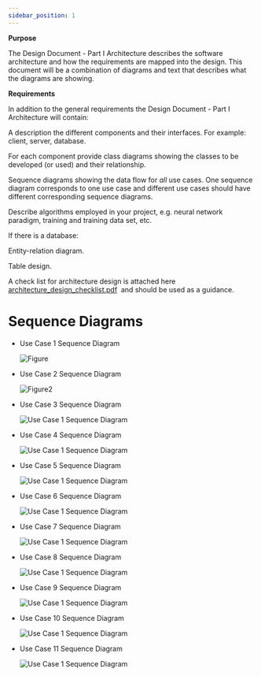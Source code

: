 ```yaml
---
sidebar_position: 1
---
```


**Purpose**

The Design Document - Part I Architecture describes the software architecture and how the requirements are mapped into the design. This document will be a combination of diagrams and text that describes what the diagrams are showing.

**Requirements**

In addition to the general requirements the Design Document - Part I Architecture will contain:

A description the different components and their interfaces. For example: client, server, database.

For each component provide class diagrams showing the classes to be developed (or used) and their relationship.

Sequence diagrams showing the data flow for _all_ use cases. One sequence diagram corresponds to one use case and different use cases should have different corresponding sequence diagrams.

Describe algorithms employed in your project, e.g. neural network paradigm, training and training data set, etc.

If there is a database:

Entity-relation diagram.

Table design.

A check list for architecture design is attached here [architecture\_design\_checklist.pdf](https://templeu.instructure.com/courses/106563/files/16928870/download?wrap=1 "architecture_design_checklist.pdf")  and should be used as a guidance.


# Sequence Diagrams 


- Use Case 1 Sequence Diagram

    ![Figure](/img/Sequence1.png)


- Use Case 2 Sequence Diagram

    ![Figure2](/img/Sequence2.png)


- Use Case 3 Sequence Diagram

    ![Use Case 1 Sequence Diagram](/img/Sequence3.png)


- Use Case 4 Sequence Diagram

    ![Use Case 1 Sequence Diagram](/img/Sequence4.png)


- Use Case 5 Sequence Diagram

    ![Use Case 1 Sequence Diagram](/img/Sequence5.png)


- Use Case 6 Sequence Diagram

    ![Use Case 1 Sequence Diagram](/img/Sequence6.png)


- Use Case 7 Sequence Diagram

    ![Use Case 1 Sequence Diagram](/img/Sequence7.png)

- Use Case 8 Sequence Diagram

    ![Use Case 1 Sequence Diagram](/img/Sequence8.png)


- Use Case 9 Sequence Diagram

    ![Use Case 1 Sequence Diagram](/img/Sequence9.png)


- Use Case 10 Sequence Diagram

    ![Use Case 1 Sequence Diagram](/img/Sequence10.png)


- Use Case 11 Sequence Diagram

    ![Use Case 1 Sequence Diagram](/img/Sequence11.png)


